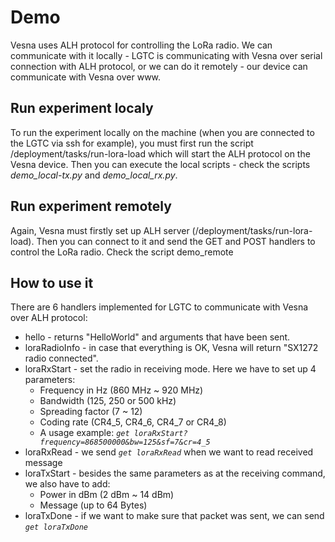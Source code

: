 # Demo

Vesna uses ALH protocol for controlling the LoRa radio. We can communicate with it locally - LGTC is communicating with Vesna over serial connection with ALH protocol, or we can do it remotely - our device can communicate with Vesna over www.  

## Run experiment localy

To run the experiment locally on the machine (when you are connected to the LGTC via ssh for example), you must first run the script /deployment/tasks/run-lora-load which will start the ALH protocol on the Vesna device. Then you can execute the local scripts - check the scripts *demo_local-tx.py* and *demo_local_rx.py*.

## Run experiment remotely

Again, Vesna must firstly set up ALH server (/deployment/tasks/run-lora-load). Then you can connect to it and send the GET and POST handlers to control the LoRa radio. Check the script demo_remote

## How to use it

There are 6 handlers implemented for LGTC to communicate with Vesna over ALH protocol:

* hello - returns "HelloWorld" and arguments that have been sent.
* loraRadioInfo - in case that everything is OK, Vesna will return "SX1272 radio connected".
* loraRxStart - set the radio in receiving mode. Here we have to set up 4 parameters:
    * Frequency in Hz (860 MHz ~ 920 MHz)
    * Bandwidth (125, 250 or 500 kHz)
    * Spreading factor (7 ~ 12)
    * Coding rate (CR4_5, CR4_6, CR4_7 or CR4_8)
    * A usage example: *```get loraRxStart?frequency=868500000&bw=125&sf=7&cr=4_5```*
* loraRxRead - we send *```get loraRxRead```* when we want to read received message
* loraTxStart - besides the same parameters as at the receiving command, we also have to add:
    * Power in dBm (2 dBm ~ 14 dBm)
    * Message (up to 64 Bytes)
* loraTxDone - if we want to make sure that packet was sent, we can send *```get loraTxDone```*
